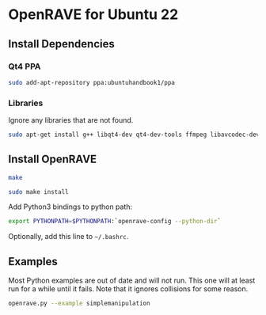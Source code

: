 # OpenRAVE for Ubuntu 22

## Install Dependencies

### Qt4 PPA

```bash
sudo add-apt-repository ppa:ubuntuhandbook1/ppa
```

### Libraries

Ignore any libraries that are not found.

```bash
sudo apt-get install g++ libqt4-dev qt4-dev-tools ffmpeg libavcodec-dev libavformat-dev libxvidcore-dev libx264-dev libfaac-dev libogg-dev libvorbis-dev libdc1394-dev liblame-dev libgsm1-dev libboost-dev libboost-regex-dev libxml2-dev libglew-dev  libboost-graph-dev libboost-wave-dev libboost-serialization-dev libboost-filesystem-dev libpcre3-dev libboost-thread-dev libmpfr-dev libboost-date-time-dev libqhull-dev libswscale-dev lapack3-dev
```

## Install OpenRAVE

```bash
make
```

```bash
sudo make install
```

Add Python3 bindings to python path:

```bash
export PYTHONPATH=$PYTHONPATH:`openrave-config --python-dir`
```

Optionally, add this line to `~/.bashrc`.

## Examples

Most Python examples are out of date and will not run. This one will at least run for a while until it fails. Note that it ignores collisions for some reason.

```bash
openrave.py --example simplemanipulation
```


<!-- Welcome to OpenRAVE
-------------------

`Official OpenRAVE Homepage <http://openrave.org>`_



------

Continuous integration for this project is generously made possible by:

.. image:: teamcity.jpg
  :target: https://www.jetbrains.com/teamcity/ -->
